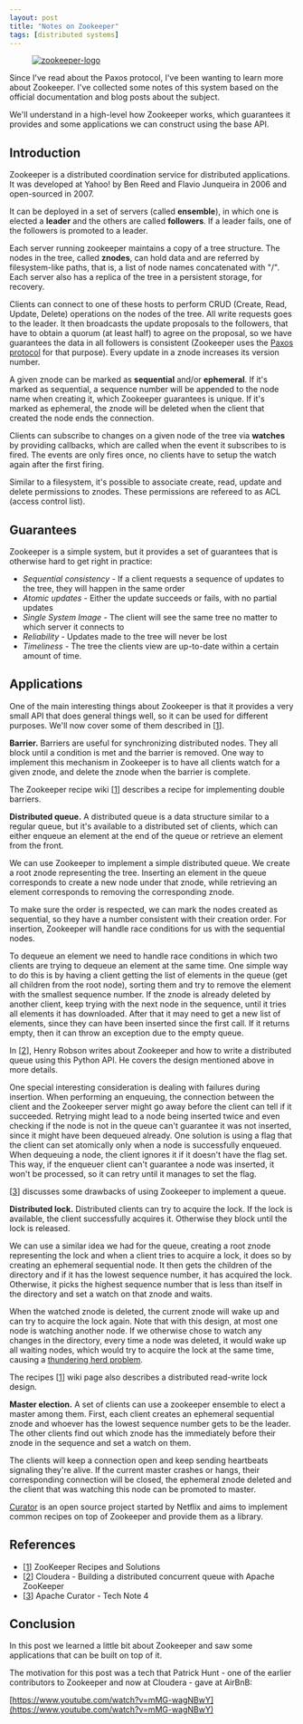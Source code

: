 ```yaml
---
layout: post
title: "Notes on Zookeeper"
tags: [distributed systems]
---
```


<figure class="image_float_left">
    <a href="https://www.mapr.com/sites/default/files/zookeeper-image.png"><img src="{{site.url}}/resources/blog/2015-08-07-notes-on-zookeeper/2016_07_zookeeper-logo.png" alt="zookeeper-logo" /></a>
</figure>

Since I've read about the Paxos protocol, I've been wanting to learn more about Zookeeper. I've collected some notes of this system based on the official documentation and blog posts about the subject.

We'll understand in a high-level how Zookeeper works, which guarantees it provides and some applications we can construct using the base API.

## Introduction

Zookeeper is a distributed coordination service for distributed applications. It was developed at Yahoo! by Ben Reed and Flavio Junqueira in 2006 and open-sourced in 2007.

It can be deployed in a set of servers (called **ensemble**), in which one is elected a **leader** and the others are called **followers**. If a leader fails, one of the followers is promoted to a leader.

Each server running zookeeper maintains a copy of a tree structure. The nodes in the tree, called **znodes**, can hold data and are referred by filesystem-like paths, that is, a list of node names concatenated with "/". Each server also has a replica of the tree in a persistent storage, for recovery.

Clients can connect to one of these hosts to perform CRUD (Create, Read, Update, Delete) operations on the nodes of the tree. All write requests goes to the leader. It then broadcasts the update proposals to the followers, that have to obtain a quorum (at least half) to agree on the proposal, so we have guarantees the data in all followers is consistent (Zookeeper uses the [Paxos protocol]({{site.url}}/blog/2014/04/14/the-paxos-protocol.html) for that purpose). Every update in a znode increases its version number.

A given znode can be marked as **sequential** and/or **ephemeral**. If it's marked as sequential, a sequence number will be appended to the node name when creating it, which Zookeeper guarantees is unique. If it's marked as ephemeral, the znode will be deleted when the client that created the node ends the connection.

Clients can subscribe to changes on a given node of the tree via **watches** by providing callbacks, which are called when the event it subscribes to is fired. The events are only fires once, no clients have to setup the watch again after the first firing.

Similar to a filesystem, it's possible to associate create, read, update and delete permissions to znodes. These permissions are refereed to as ACL (access control list).

## Guarantees

Zookeeper is a simple system, but it provides a set of guarantees that is otherwise hard to get right in practice:

* *Sequential consistency* - If a client requests a sequence of updates to the tree, they will happen in the same order
* *Atomic updates* - Either the update succeeds or fails, with no partial updates
* *Single System Image* - The client will see the same tree no matter to which server it connects to
* *Reliability* - Updates made to the tree will never be lost
* *Timeliness* - The tree the clients view are up-to-date within a certain amount of time.

## Applications

One of the main interesting things about Zookeeper is that it provides a very small API that does general things well, so it can be used for different purposes. We'll now cover some of them described in [[1](http://zookeeper.apache.org/doc/trunk/recipes.html)].

**Barrier.** Barriers are useful for synchronizing distributed nodes. They all block until a condition is met and the barrier is removed. One way to implement this mechanism in Zookeeper is to have all clients watch for a given znode, and delete the znode when the barrier is complete.

The Zookeeper recipe wiki [[1](http://zookeeper.apache.org/doc/trunk/recipes.html)] describes a recipe for implementing double barriers.

**Distributed queue.** A distributed queue is a data structure similar to a regular queue, but it's available to a distributed set of clients, which can either enqueue an element at the end of the queue or retrieve an element from the front.

We can use Zookeeper to implement a simple distributed queue. We create a root znode representing the tree. Inserting an element in the queue corresponds to create a new node under that znode, while retrieving an element corresponds to removing the corresponding znode.

To make sure the order is respected, we can mark the nodes created as sequential, so they have a number consistent with their creation order. For insertion, Zookeeper will handle race conditions for us with the sequential nodes.

To dequeue an element we need to handle race conditions in which two clients are trying to dequeue an element at the same time. One simple way to do this is by having a client getting the list of elements in the queue (get all children from the root node), sorting them and try to remove the element with the smallest sequence number. If the znode is already deleted by another client, keep trying with the next node in the sequence, until it tries all elements it has downloaded. After that it may need to get a new list of elements, since they can have been inserted since the first call. If it returns empty, then it can throw an exception due to the empty queue.

In [[2](http://blog.cloudera.com/blog/2009/05/building-a-distributed-concurrent-queue-with-apache-zookeeper)], Henry Robson writes about Zookeeper and how to write a distributed queue using this Python API. He covers the design mentioned above in more details.

One special interesting consideration is dealing with failures during insertion. When performing an enqueuing, the connection between the client and the Zookeeper server might go away before the client can tell if it succeeded. Retrying might lead to a node being inserted twice and even checking if the node is not in the queue can't guarantee it was not inserted, since it might have been dequeued already. One solution is using a flag that the client can set atomically only when a node is successfully enqueued. When dequeuing a node, the client ignores it if it doesn't have the flag set. This way, if the enqueuer client can't guarantee a node was inserted, it won't be processed, so it can retry until it manages to set the flag.

[[3](https://cwiki.apache.org/confluence/display/CURATOR/TN4)] discusses some drawbacks of using Zookeeper to implement a queue.

**Distributed lock.** Distributed clients can try to acquire the lock. If the lock is available, the client successfully acquires it. Otherwise they block until the lock is released.

We can use a similar idea we had for the queue, creating a root znode representing the lock and when a client tries to acquire a lock, it does so by creating an ephemeral sequential node. It then gets the children of the directory and if it has the lowest sequence number, it has acquired the lock. Otherwise, it picks the highest sequence number that is less than itself in the directory and set a watch on that znode and waits.

When the watched znode is deleted, the current znode will wake up and can try to acquire the lock again. Note that with this design, at most one node is watching another node. If we otherwise chose to watch any changes in the directory, every time a node was deleted, it would wake up all waiting nodes, which would try to acquire the lock at the same time, causing a [thundering herd problem](https://en.wikipedia.org/wiki/Thundering_herd_problem).

The recipes [[1](http://zookeeper.apache.org/doc/trunk/recipes.html)] wiki page also describes a distributed read-write lock design.

**Master election.** A set of clients can use a zookeeper ensemble to elect a master among them. First, each client creates an ephemeral sequential znode and whoever has the lowest sequence number gets to be the leader. The other clients find out which znode has the immediately before their znode in the sequence and set a watch on them.

The clients will keep a connection open and keep sending heartbeats signaling they're alive. If the current master crashes or hangs, their corresponding connection will be closed, the ephemeral znode deleted and the client that was watching this node can be promoted to master.

[Curator](http://curator.apache.org/index.html) is an open source project started by Netflix and aims to implement common recipes on top of Zookeeper and provide them as a library.

## References

* [[1](http://zookeeper.apache.org/doc/trunk/recipes.html)] ZooKeeper Recipes and Solutions
* [[2](http://blog.cloudera.com/blog/2009/05/building-a-distributed-concurrent-queue-with-apache-zookeeper)] Cloudera - Building a distributed concurrent queue with Apache ZooKeeper
* [[3](https://cwiki.apache.org/confluence/display/CURATOR/TN4)] Apache Curator - Tech Note 4

## Conclusion

In this post we learned a little bit about Zookeeper and saw some applications that can be built on top of it.

The motivation for this post was a tech that Patrick Hunt - one of the earlier contributors to Zookeeper and now at Cloudera - gave at AirBnB:

[https://www.youtube.com/watch?v=mMG-wagNBwY](https://www.youtube.com/watch?v=mMG-wagNBwY)
